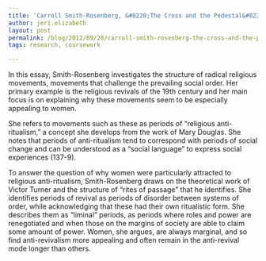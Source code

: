 ```yaml
---
title: 'Carroll Smith-Rosenberg, &#8220;The Cross and the Pedestal&#8221;'
author: jeri.elizabeth
layout: post
permalink: /blog/2012/09/20/carroll-smith-rosenberg-the-cross-and-the-pedestal/
tags: research, coursework

---
```

In this essay, Smith-Rosenberg investigates the structure of radical religious movements, movements that challenge the prevailing social order. Her primary example is the religious revivals of the 19th century and her main focus is on explaining why these movements seem to be especially appealing to women.

She refers to movements such as these as periods of &#8220;religious anti-ritualism,&#8221; a concept she develops from the work of Mary Douglas. She notes that periods of anti-ritualism tend to correspond with periods of social change and can be understood as a &#8220;social language&#8221; to express social experiences (137-9).

To answer the question of why women were particularly attracted to religious anti-ritualism, Smith-Rosenberg draws on the theoretical work of Victor Turner and the structure of &#8220;rites of passage&#8221; that he identifies. She identifies periods of revival as periods of disorder between systems of order, while acknowledging that these had their own ritualistic form. She describes them as &#8220;liminal&#8221; periods, as periods where roles and power are renegotiated and when those on the margins of society are able to claim some amount of power. Women, she argues, are always marginal, and so find anti-revivalism more appealing and often remain in the anti-revival mode longer than others.